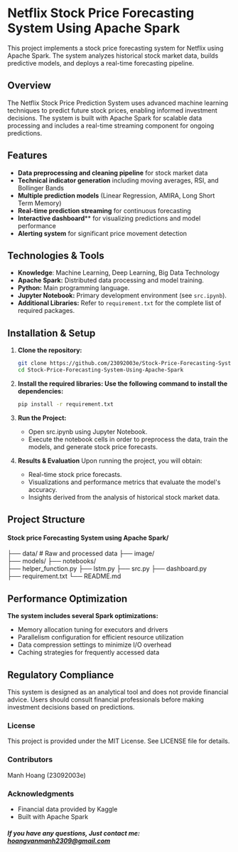 # Netflix Stock Price Forecasting System Using Apache Spark

This project implements a stock price forecasting system for Netflix using Apache Spark. The system analyzes historical stock market data, builds predictive models, and deploys a real-time forecasting pipeline.
## Overview

The Netflix Stock Price Prediction System uses advanced machine learning techniques to predict future stock prices, enabling informed investment decisions. The system is built with Apache Spark for scalable data processing and includes a real-time streaming component for ongoing predictions.

## Features

- **Data preprocessing and cleaning pipeline** for stock market data
- **Technical indicator generation** including moving averages, RSI, and Bollinger Bands
- **Multiple prediction models** (Linear Regression, AMIRA, Long Short Term Memory)
- **Real-time prediction streaming** for continuous forecasting
- **Interactive dashboard**** for visualizing predictions and model performance
- **Alerting system** for significant price movement detection

## Technologies & Tools
- **Knowledge**: Machine Learning, Deep Learning, Big Data Technology
- **Apache Spark:** Distributed data processing and model training.
- **Python:** Main programming language.
- **Jupyter Notebook:** Primary development environment (see `src.ipynb`).
- **Additional Libraries:** Refer to `requirement.txt` for the complete list of required packages.


## Installation & Setup

1. **Clone the repository:**
   ```bash
   git clone https://github.com/23092003e/Stock-Price-Forecasting-System-Using-Apache-Spark.git
   cd Stock-Price-Forecasting-System-Using-Apache-Spark


2. **Install the required libraries: Use the following command to install the dependencies:**
    ```bash
    pip install -r requirement.txt

3. **Run the Project:**
    - Open src.ipynb using Jupyter Notebook.
    - Execute the notebook cells in order to preprocess the data, train the models, and generate stock price forecasts.

4. **Results & Evaluation**
   Upon running the project, you will obtain:
    - Real-time stock price forecasts.
    - Visualizations and performance metrics that evaluate the model's accuracy.
    - Insights derived from the analysis of historical stock market data.

## Project Structure
#### Stock price Forecasting System using Apache Spark/

├── data/                  # Raw and processed data
├── image/                
├── models/
├── notebooks/               
├── helper_function.py
├── lstm.py
├── src.py
├── dashboard.py    
├── requirement.txt
└── README.md

## Performance Optimization
**The system includes several Spark optimizations:**

- Memory allocation tuning for executors and drivers
- Parallelism configuration for efficient resource utilization
- Data compression settings to minimize I/O overhead
- Caching strategies for frequently accessed data

## Regulatory Compliance
This system is designed as an analytical tool and does not provide financial advice. Users should consult financial professionals before making investment decisions based on predictions.

### License
This project is provided under the MIT License. See LICENSE file for details.

### Contributors

Manh Hoang (23092003e)

### Acknowledgments

- Financial data provided by Kaggle
- Built with Apache Spark

##### If you have any questions, Just contact me: hoangvanmanh2309@gmail.com

    
